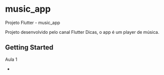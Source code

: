 # music_app

Projeto Flutter - music_app

Projeto desenvolvido pelo canal Flutter Dicas, o app é um player de música.

## Getting Started

Aula 1

- 

